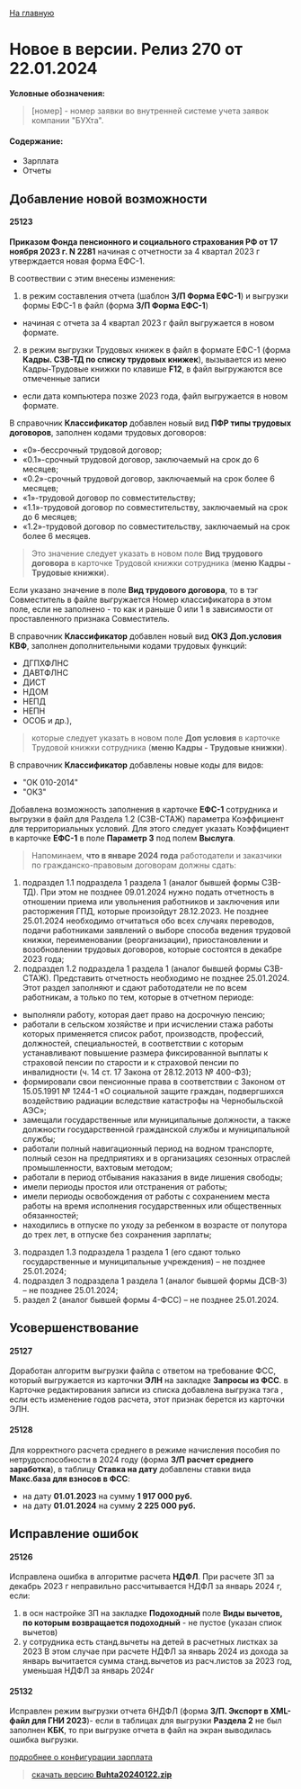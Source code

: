 ﻿[На главную](../../index.md)

# Новое  в версии. Релиз 270 от 22.01.2024

**Условные обозначения:**
 >[номер] - номер заявки во внутренней системе учета заявок компании "БУХта".

#### Содержание: 

- Зарплата
- Отчеты

## Добавление новой возможности

#### 25123
__Приказом Фонда пенсионного и социального страхования РФ от 17 ноября 2023 г. N 2281__ начиная с отчетности за 4 квартал 2023 г утверждается новая форма ЕФС-1.

В соотвествии с этим внесены изменения:
1. в режим составления отчета (шаблон __З/П Форма ЕФС-1__) и выгрузки формы ЕФС-1 в файл (форма __З/П Форма ЕФС-1__) 
- начиная с отчета за 4 квартал 2023 г файл выгружается в новом формате.
2. в режим выгрузки Трудовых книжек в файл в формате ЕФС-1 (форма __Кадры. СЗВ-ТД по списку трудовых книжек__), вызывается из меню Кадры-Трудовые книжки по клавише __F12__, в файл выгружаются все отмеченные записи 
- если дата компьютера позже 2023 года, файл выгружается в новом формате.

В справочник __Классификатор__ добавлен новый вид __ПФР типы трудовых договоров__, заполнен кодами трудовых договоров: 
- «0»-бессрочный трудовой договор; 
- «0.1»-срочный трудовой договор, заключаемый на срок до 6 месяцев; 
- «0.2»-срочный трудовой договор, заключаемый на срок более 6 месяцев; 
- «1»-трудовой договор по совместительству; 
- «1.1»-трудовой договор по совместительству, заключаемый на срок до 6 месяцев; 
- «1.2»-трудовой договор по совместительству, заключаемый на срок более 6 месяцев. 
>Это значение следует указать в новом поле __Вид трудового договора__ в карточке Трудовой книжки сотрудника (__меню Кадры - Трудовые книжки__). 

Если указано значение в поле __Вид трудового договора__, то в тэг Совместитель в файле выгружается Номер классификатора в этом поле, если не заполнено - то как и раньше 0 или 1 в зависимости от проставленного признака Совместитель.

В справочник __Классификатор__ добавлен новый вид __ОКЗ Доп.условия КВФ__, заполнен дополнительными кодами трудовых функций:
- ДГПХФЛНС
- ДАВТФЛНС
- ДИСТ
- НДОМ
- НЕПД
- НЕПН
- ОСОБ и др.), 
>которые следует указать в новом поле __Доп условия__ в карточке Трудовой книжки сотрудника (__меню Кадры - Трудовые книжки__).

В справочник __Классификатор__ добавлены новые коды для видов:
- "ОК 010-2014"
- "ОКЗ"

Добавлена возможность заполнения в карточке __ЕФС-1__ сотрудника и выгрузки в файл для Раздела 1.2 (СЗВ-СТАЖ) параметра Коэффициент для территориальных условий. Для этого следует указать Коэффициент в карточке __ЕФС-1__ в поле __Параметр 3__ под полем __Выслуга__.

>Напоминаем, __что в январе 2024 года__ работодатели и заказчики по гражданско-правовым договорам должны сдать:
1. подраздел 1.1 подраздела 1 раздела 1 (аналог бывшей формы СЗВ-ТД). При этом не позднее 09.01.2024 нужно подать отчетность в отношении приема или увольнения работников и заключения или расторжения ГПД, которые произойдут 28.12.2023. 
  Не позднее 25.01.2024 необходимо отчитаться обо всех случаях переводов, подачи работниками заявлений о выборе способа ведения трудовой книжки, переименовании (реорганизации), приостановлении и возобновлении трудовых договоров, которые состоятся в декабре 2023 года;
2. подраздел 1.2 подраздела 1 раздела 1 (аналог бывшей формы СЗВ-СТАЖ). Представить отчетность необходимо не позднее 25.01.2024. Этот раздел заполняют и сдают работодатели не по всем работникам, а только по тем, которые в отчетном периоде:
- выполняли работу, которая дает право на досрочную пенсию; 
- работали в сельском хозяйстве и при исчислении стажа работы которых применяется список работ, производств, профессий, должностей, специальностей, в соответствии с которым устанавливают повышение размера фиксированной выплаты к страховой пенсии по старости и к страховой пенсии по инвалидности (ч. 14 ст. 17 Закона от 28.12.2013 № 400-ФЗ); 
- формировали свои пенсионные права в соответствии с Законом от 15.05.1991 № 1244-1 «О социальной защите граждан, подвергшихся воздействию радиации вследствие катастрофы на Чернобыльской АЭС»; 
- замещали государственные или муниципальные должности, а также должности государственной гражданской службы и муниципальной службы; 
- работали полный навигационный период на водном транспорте, полный сезон на предприятиях и в организациях сезонных отраслей промышленности, вахтовым методом; 
- работали в период отбывания наказания в виде лишения свободы; 
- имели периоды простоя или отстранения от работы; 
- имели периоды освобождения от работы с сохранением места работы на время исполнения государственных или общественных обязанностей;
- находились в отпуске по уходу за ребенком в возрасте от полутора до трех лет, в отпуске без сохранения зарплаты;
3. подраздел 1.3 подраздела 1 раздела 1 (его сдают только государственные и муниципальные учреждения) – не позднее 25.01.2024;
4. подраздел 3 подраздела 1 раздела 1 (аналог бывшей формы ДСВ-3) – не позднее 25.01.2024;
5. раздел 2 (аналог бывшей формы 4-ФСС) – не позднее 25.01.2024.

## Усовершенствование

#### 25127
Доработан алгоритм выгрузки файла с ответом на требование ФСС, который выгружается из карточки __ЭЛН__ на закладке __Запросы из ФСС__. в Карточке редактирования записи из списка добавлена выгрузка тэга <changeYear>, если есть изменение годов расчета, этот признак берется из карточки ЭЛН.

#### 25128
Для корректного расчета среднего в режиме начисления пособия по нетрудоспособности в 2024 году (форма __З/П расчет среднего заработка__), в таблицу __Ставка на дату__ добавлены ставки вида __Макс.база для взносов в ФСС__:
- на дату __01.01.2023__ на сумму __1 917 000 руб.__
- на дату __01.01.2024__ на сумму __2 225 000 руб.__


## Исправление ошибок

#### 25126
Исправлена ошибка в алгоритме расчета __НДФЛ__. При расчете ЗП за декабрь 2023 г неправильно рассчитывается НДФЛ за январь 2024 г, если:
1. в осн настройке ЗП на закладке __Подоходный__ поле __Виды вычетов, по которым возвращается подоходный__ - не пустое (указан спиок вычетов)
2. у сотрудника есть станд.вычеты на детей в расчетных листках за 2023
В этом случае при расчете НДФЛ за январь 2024 из дохода за январь вычитается сумма станд.вычетов из расч.листов за 2023 год, уменьшая НДФЛ за январь 2024г

#### 25132
Исправлен режим выгрузки отчета 6НДФЛ (форма __З/П. Экспорт в XML-файл для ГНИ 2023__)- если в таблицах для выгрузки __Раздела 2__ не был заполнен __КБК__, то при выгрузке отчета в файл на экран выводилась ошибка выгрузки.


[подробнее о конфигурации зарплата](Стандартная_Зарплата.htm)

>[скачать версию **Buhta20240122.zip**](Buhta20240122.zip)
